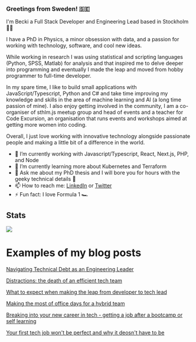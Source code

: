 ### Greetings from Sweden! :sweden:

I'm Becki a Full Stack Developer and Engineering Lead based in Stockholm :woman_technologist:

I have a PhD in Physics, a minor obsession with data, and a passion for working with technology, software, and cool new ideas.

While working in research I was using statistical and scripting languages (Python, SPSS, Matlab) for analysis and that inspired me to delve deeper into programming and eventually I made the leap and moved from hobby programmer to full-time developer. 

In my spare time, I like to build small applications with JavaScript/Typescript, Python and C# and take time improving my knowledge and skills in the area of machine learning and AI (a long time passion of mine). I also enjoy getting involved in the community, I am a co-organiser of sthlm.js meetup group and head of events and a teacher for Code Excursion, an organisation that runs events and workshops aimed at getting more women into coding.

Overall, I just love working with innovative technology alongside passionate people and making a little bit of a difference in the world.

- 🔭 I’m currently working with Javascript/Typescript, React, Next.js, PHP, and Node
- 🌱 I’m currently learning more about Kubernetes and Terraform
- 💬 Ask me about my PhD thesis and I will bore you for hours with the geeky technical details 🔬
- 📫 How to reach me: [LinkedIn](https://www.linkedin.com/in/beckiwordsworth/) or [Twitter](https://twitter.com/BeckiWordsworth)
- ⚡ Fun fact: I love Formula 1 🏎️

## Stats

<a href="https://github.com/anuraghazra/github-readme-stats">
  <img align="center" src="https://github-readme-stats.vercel.app/api/top-langs/?username=BeckiWordsworth&theme=nightowl&layout=compact" />
</a>

<!--
**BeckiWordsworth/BeckiWordsworth** is a ✨ _special_ ✨ repository because its `README.md` (this file) appears on your GitHub profile.

Here are some ideas to get you started:

- 🔭 I’m currently working on ...
- 🌱 I’m currently learning ...
- 👯 I’m looking to collaborate on ...
- 🤔 I’m looking for help with ...
- 💬 Ask me about ...
- 📫 How to reach me: ...
- 😄 Pronouns: ...
- ⚡ Fun fact: ...
-->

# Examples of my blog posts

[Navigating Technical Debt as an Engineering Leader](https://medium.com/@becki.wordsworth/navigating-technical-debt-as-a-engineering-leader-eaca48a84cc1)

[Distractions: the death of an efficient tech team](https://medium.com/@becki.wordsworth/distractions-the-death-of-an-efficient-tech-team-f3984e09b15f)

[What to expect when making the leap from developer to tech lead](https://medium.com/@becki.wordsworth/what-to-expect-when-making-the-leap-from-developer-to-tech-lead-fdabd123c42a)

[Making the most of office days for a hybrid team](https://medium.com/@becki.wordsworth/making-the-most-of-office-days-for-a-hybrid-team-6bc3b5f3ea41)

[Breaking into your new career in tech - getting a job after a bootcamp or self learning](https://medium.com/@becki.wordsworth/breaking-in-to-your-new-career-in-tech-getting-a-job-after-a-bootcamp-or-after-learning-the-b46d1a75c605)

[Your first tech job won't be perfect and why it deosn't have to be](https://medium.com/@becki.wordsworth/your-first-role-in-tech-wont-be-perfect-and-it-doesn-t-have-to-be-694d89fa6237)

